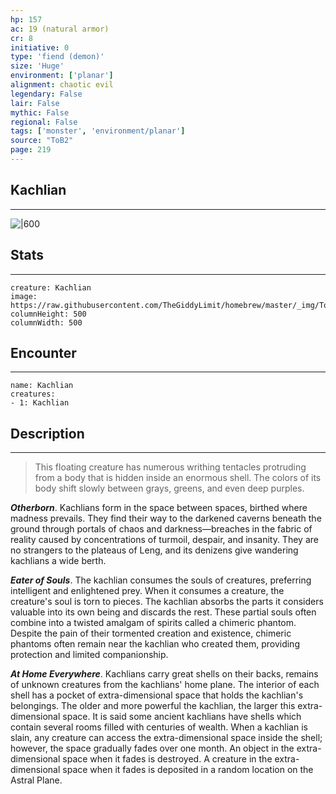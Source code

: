 ```yaml
---
hp: 157
ac: 19 (natural armor)
cr: 8
initiative: 0
type: 'fiend (demon)'    
size: 'Huge'
environment: ['planar']
alignment: chaotic evil
legendary: False
lair: False
mythic: False
regional: False
tags: ['monster', 'environment/planar']
source: "ToB2"
page: 219
---
```


## Kachlian
---

![|600](https://raw.githubusercontent.com/TheGiddyLimit/homebrew/master/_img/ToB2/creature/Kachlian.webp)

## Stats
---

```statblock
creature: Kachlian
image: https://raw.githubusercontent.com/TheGiddyLimit/homebrew/master/_img/ToB2/creature/token/Kachlian%20%28Token%29.png
columnHeight: 500
columnWidth: 500
```

## Encounter
---

```encounter-table
name: Kachlian
creatures:
- 1: Kachlian
```

## Description
---
>This floating creature has numerous writhing tentacles protruding from a body that is hidden inside an enormous shell. The colors of its body shift slowly between grays, greens, and even deep purples.

**_Otherborn_**. Kachlians form in the space between spaces, birthed where madness prevails. They find their way to the darkened caverns beneath the ground through portals of chaos and darkness—breaches in the fabric of reality caused by concentrations of turmoil, despair, and insanity. They are no strangers to the plateaus of Leng, and its denizens give wandering kachlians a wide berth.

**_Eater of Souls_**. The kachlian consumes the souls of creatures, preferring intelligent and enlightened prey. When it consumes a creature, the creature's soul is torn to pieces. The kachlian absorbs the parts it considers valuable into its own being and discards the rest. These partial souls often combine into a twisted amalgam of spirits called a chimeric phantom. Despite the pain of their tormented creation and existence, chimeric phantoms often remain near the kachlian who created them, providing protection and limited companionship.

**_At Home Everywhere_**. Kachlians carry great shells on their backs, remains of unknown creatures from the kachlians' home plane. The interior of each shell has a pocket of extra-dimensional space that holds the kachlian's belongings. The older and more powerful the kachlian, the larger this extra-dimensional space. It is said some ancient kachlians have shells which contain several rooms filled with centuries of wealth. When a kachlian is slain, any creature can access the extra-dimensional space inside the shell; however, the space gradually fades over one month. An object in the extra-dimensional space when it fades is destroyed. A creature in the extra-dimensional space when it fades is deposited in a random location on the Astral Plane.






